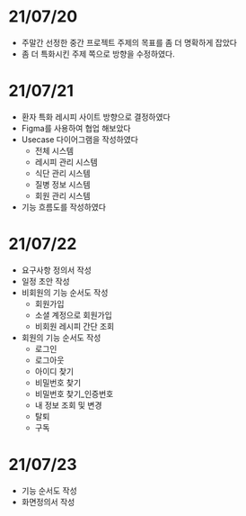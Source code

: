 # 21/07/20
- 주말간 선정한 중간 프로젝트 주제의 목표를 좀 더 명확하게 잡았다  
- 좀 더 특화시킨 주제 쪽으로 방향을 수정하였다.

# 21/07/21
- 환자 특화 레시피 사이트 방향으로 결정하였다
- Figma를 사용하여 협업 해보았다
- Usecase 다이어그램을 작성하였다
    - 전체 시스템
    - 레시피 관리 시스템
    - 식단 관리 시스템
    - 질병 정보 시스템 
    - 회원 관리 시스템 
- 기능 흐름도를 작성하였다

# 21/07/22
- 요구사항 정의서 작성
- 일정 초안 작성
- 비회원의 기능 순서도 작성
    - 회원가입
    - 소셜 계정으로 회원가입
    - 비회원 레시피 간단 조회
- 회원의 기능 순서도 작성 
    - 로그인
    - 로그아웃
    - 아이디 찾기
    - 비밀번호 찾기
    - 비밀번호 찾기_인증번호
    - 내 정보 조회 및 변경 
    - 탈퇴
    - 구독

# 21/07/23
- 기능 순서도 작성
- 화면정의서 작성 